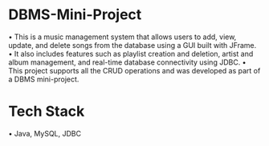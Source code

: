 # DBMS-Mini-Project
• This is a music management system that allows users to add, view, update, and delete songs from the database using a
GUI built with JFrame.
• It also includes features such as playlist creation and deletion, artist and album management, and real-time database
connectivity using JDBC.
• This project supports all the CRUD operations and was developed as part of a DBMS mini-project.

# Tech Stack
• Java, MySQL, JDBC
